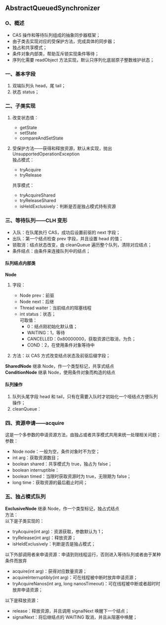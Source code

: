 ## AbstractQueuedSynchronizer  

### O、概述    
- CAS 操作和等待队列组成的抽象同步器框架；  
- 由子类去实现对应的受保护方法，完成具体的同步器；
- 独占和共享模式；
- 条件对象内部类，帮助互斥锁实现条件等待；
- 序列化需要 readObject 方法实现，默认只序列化底层原子整数维护状态；

### 一、基本字段     
1. 双端队列头 head，尾 tail；
2. 状态 status；

### 二、子类实现    
1. 改变状态值：     
    + getState
    + setState
    + compareAndSetState   

2. 受保护方法——获得和释放资源，默认未实现，抛出 UnsupportedOperationException        
独占模式：      
    + tryAcquire
    + tryRelease     

    共享模式：
    + tryAcquireShared
    + tryReleaseShared   
    + isHeldExclusively：判断是否是独占模式持有资源

### 三、等待队列——CLH 变形   
+ 入队：在队尾执行 CAS，成功后设置前驱的 next 字段；    
+ 出队：第一个结点检查 prev 字段，并且设置 head 的值；
+ 锁取消：结点状态改变，由 cleanQueue 遍历整个队列，清除对应结点；  
+ 条件结点：由条件来连接队列中的结点；

#### 队列结点内部类   
**Node**    
1. 字段：   
    + Node prev：前驱  
    + Node next：后继
    + Thread waiter：当前结点的阻塞线程
    + int status：状态；  
    可取值：    
        + 0：结点刚初始化默认值；  
        + WAITING：1，等待
        + CANCELLED：0x80000000，获取资源已取消，为负；
        + COND：2，在使用条件对象等待中

2. 方法：以 CAS 方式改变结点状态及前驱后缀字段；   

**SharedNode** 继承 Node，作一个类型标记，共享式结点    
**ConditionNode** 继承 Node，使用条件对象而构造的结点    

#### 队列操作     
1. 队列头尾字段 head 和 tail，只有在需要入队时才初始化一个哑结点方便队列操作；   
2. cleanQueue：    

### 四、资源申请——acquire      
这是一个多参数的申请资源方法，由独占或者共享模式共用来统一处理相关问题；      
参数：      
+ Node node：一般为空，条件对象时不为空；
+ int arg：获取资源数目；
+ boolean shared：共享模式为 true，独占为 false；
+ boolean interruptible：
+ boolean timed：当限时获取资源时为 true，无限期为 false； 
+ long time：获取资源的最后截止时间；

### 五、独占模式队列   
**ExclusiveNode** 继承 Node，作一个类型标记，独占式结点     
方法：    
以下是子类实现的：    
+ tryAcquire(int arg)：资源获取，参数默认为 1；
+ tryRelease(int arg)：释放资源；
+ isHeldExclusively：判断是否是独占模式；    

以下外部调用者来申请资源：申请到则线程运行，否则进入等待队列或者由于某种条件而放弃   
+ acquire(int arg)：获得对应数量资源；    
+ acquireInterruptibly(int arg)：可在线程被中断时放弃申请资源；  
+ tryAcquireNanos(int arg, long nanosTimeout)：可在线程被中断或者超时时放弃申请资源； 

以下是释放资源：   
+ release：释放资源，并且调用 signalNext 唤醒下一个结点；
+ signalNext：将后继结点的 WAITING 取消，并且从阻塞中唤醒；